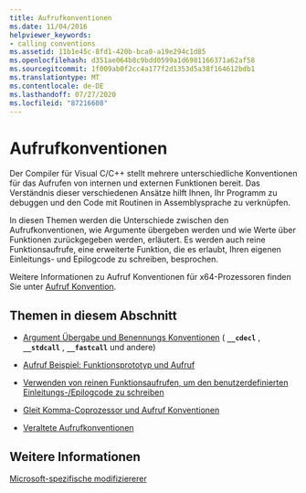 ```yaml
---
title: Aufrufkonventionen
ms.date: 11/04/2016
helpviewer_keywords:
- calling conventions
ms.assetid: 11b1e45c-8fd1-420b-bca0-a19e294c1d85
ms.openlocfilehash: d351ae064b8c9bdd0599a1d6981166371a62af58
ms.sourcegitcommit: 1f009ab0f2cc4a177f2d1353d5a38f164612bdb1
ms.translationtype: MT
ms.contentlocale: de-DE
ms.lasthandoff: 07/27/2020
ms.locfileid: "87216608"
---
```

# <a name="calling-conventions"></a>Aufrufkonventionen

Der Compiler für Visual C/C++ stellt mehrere unterschiedliche Konventionen für das Aufrufen von internen und externen Funktionen bereit. Das Verständnis dieser verschiedenen Ansätze hilft Ihnen, Ihr Programm zu debuggen und den Code mit Routinen in Assemblysprache zu verknüpfen.

In diesen Themen werden die Unterschiede zwischen den Aufrufkonventionen, wie Argumente übergeben werden und wie Werte über Funktionen zurückgegeben werden, erläutert. Es werden auch reine Funktionsaufrufe, eine erweiterte Funktion, die es erlaubt, Ihren eigenen Einleitungs- und Epilogcode zu schreiben, besprochen.

Weitere Informationen zu Aufruf Konventionen für x64-Prozessoren finden Sie unter [Aufruf Konvention](../build/x64-calling-convention.md).

## <a name="topics-in-this-section"></a>Themen in diesem Abschnitt

- [Argument Übergabe und Benennungs Konventionen](../cpp/argument-passing-and-naming-conventions.md) ( **`__cdecl`** , **`__stdcall`** , **`__fastcall`** und andere)

- [Aufruf Beispiel: Funktionsprototyp und Aufruf](../cpp/calling-example-function-prototype-and-call.md)

- [Verwenden von reinen Funktionsaufrufen, um den benutzerdefinierten Einleitungs-/Epilogcode zu schreiben](../cpp/naked-function-calls.md)

- [Gleit Komma-Coprozessor und Aufruf Konventionen](../cpp/floating-point-coprocessor-and-calling-conventions.md)

- [Veraltete Aufrufkonventionen](../cpp/obsolete-calling-conventions.md)

## <a name="see-also"></a>Weitere Informationen

[Microsoft-spezifische modifiziererer](../cpp/microsoft-specific-modifiers.md)
